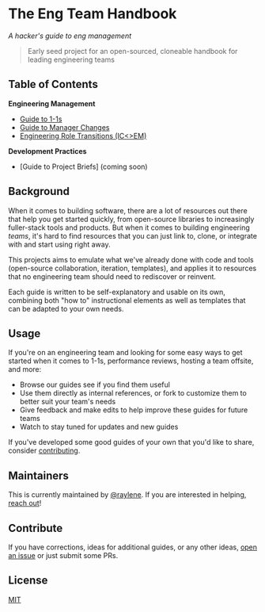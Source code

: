 # The Eng Team Handbook
*A hacker's guide to eng management*

> Early seed project for an open-sourced, cloneable handbook for leading engineering teams

## Table of Contents

**Engineering Management**

* <a href="eng-handbook/management/guide-to-1-1s.md">Guide to 1-1s</a>
* <a href="eng-handbook/management/manager-changes.md">Guide to Manager Changes</a>
* <a href="eng-handbook/management/role-transitions.md">Engineering Role Transitions (IC<>EM)</a>

**Development Practices**

* [Guide to Project Briefs] (coming soon)

## Background

When it comes to building software, there are a lot of resources out there that help you get started quickly, from open-source libraries to increasingly fuller-stack tools and products. But when it comes to building engineering _teams_, it's hard to find resources that you can just link to, clone, or integrate with and start using right away.

This projects aims to emulate what we've already done with code and tools (open-source collaboration, iteration, templates), and applies it to resources that no engineering team should need to rediscover or reinvent.

Each guide is written to be self-explanatory and usable on its own, combining both "how to" instructional elements as well as templates that can be adapted to your own needs.

## Usage

If you're on an engineering team and looking for some easy ways to get started when it comes to 1-1s, performance reviews, hosting a team offsite, and more:
* Browse our guides see if you find them useful
* Use them directly as internal references, or fork to customize them to better suit your team's needs
* Give feedback and make edits to help improve these guides for future teams
* Watch to stay tuned for updates and new guides

If you've developed some good guides of your own that you'd like to share, consider [contributing](#contribute).

## Maintainers

This is currently maintained by [@raylene](https://github.com/raylene). If you are interested in helping, [reach out](https://twitter.com/emdashry)!

## Contribute

If you have corrections, ideas for additional guides, or any other ideas, [open an issue](https://github.com/raylene/eng-handbook/issues/new) or just submit some PRs.

## License

[MIT](LICENSE)
